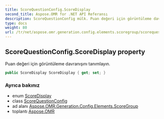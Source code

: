 ```yaml
---
title: ScoreQuestionConfig.ScoreDisplay
second_title: Aspose.OMR for .NET API Referansı
description: ScoreQuestionConfig mülk. Puan değeri için görüntüleme davranışını tanımlayın.
type: docs
weight: 80
url: /tr/net/aspose.omr.generation.config.elements.scoregroup/scorequestionconfig/scoredisplay/
---
```

## ScoreQuestionConfig.ScoreDisplay property

Puan değeri için görüntüleme davranışını tanımlayın.

```csharp
public ScoreDisplay ScoreDisplay { get; set; }
```

### Ayrıca bakınız

* enum [ScoreDisplay](../../../aspose.omr.generation.config.enums/scoredisplay/)
* class [ScoreQuestionConfig](../)
* ad alanı [Aspose.OMR.Generation.Config.Elements.ScoreGroup](../../scorequestionconfig/)
* toplantı [Aspose.OMR](../../../)


